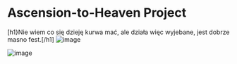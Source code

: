# Ascension-to-Heaven Project
[h1}Nie wiem co się dzieję kurwa mać, ale działa więc wyjebane, jest dobrze masno fest.[/h1]
![image](https://pbs.twimg.com/profile_images/1391737787087532034/F_1EwMfn_400x400.jpg)

![image](https://media.discordapp.net/attachments/754922281632923739/828609077046804550/826994229351284756.gif)
